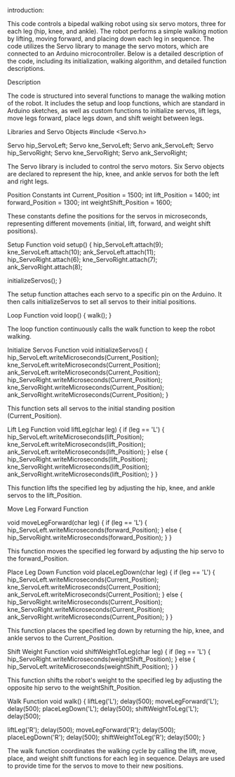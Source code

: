 introduction:

This code controls a bipedal walking robot using six servo motors, three for each leg (hip, knee, and ankle). The robot performs a simple walking motion by lifting, moving forward, and placing down each leg in sequence. The code utilizes the Servo library to manage the servo motors, which are connected to an Arduino microcontroller. Below is a detailed description of the code, including its initialization, walking algorithm, and detailed function descriptions.

Description

The code is structured into several functions to manage the walking motion of the robot. It includes the setup and loop functions, which are standard in Arduino sketches, as well as custom functions to initialize servos, lift legs, move legs forward, place legs down, and shift weight between legs.

Libraries and Servo Objects
#include <Servo.h>

Servo hip_ServoLeft;
Servo kne_ServoLeft;
Servo ank_ServoLeft;
Servo hip_ServoRight;
Servo kne_ServoRight;
Servo ank_ServoRight;

The Servo library is included to control the servo motors. Six Servo objects are declared to represent the hip, knee, and ankle servos for both the left and right legs.

Position Constants
int Current_Position = 1500;
int lift_Position = 1400;
int forward_Position = 1300;
int weightShift_Position = 1600;

These constants define the positions for the servos in microseconds, representing different movements (initial, lift, forward, and weight shift positions).

Setup Function
void setup() {
  hip_ServoLeft.attach(9);
  kne_ServoLeft.attach(10);
  ank_ServoLeft.attach(11);
  hip_ServoRight.attach(6);
  kne_ServoRight.attach(7);
  ank_ServoRight.attach(8);

  initializeServos();
}

The setup function attaches each servo to a specific pin on the Arduino. It then calls initializeServos to set all servos to their initial positions.

Loop Function
void loop() {
  walk();
}

The loop function continuously calls the walk function to keep the robot walking.

Initialize Servos Function
void initializeServos() {
  hip_ServoLeft.writeMicroseconds(Current_Position);
  kne_ServoLeft.writeMicroseconds(Current_Position);
  ank_ServoLeft.writeMicroseconds(Current_Position);
  hip_ServoRight.writeMicroseconds(Current_Position);
  kne_ServoRight.writeMicroseconds(Current_Position);
  ank_ServoRight.writeMicroseconds(Current_Position);
}

This function sets all servos to the initial standing position (Current_Position).

Lift Leg Function
void liftLeg(char leg) {
  if (leg == 'L') {
    hip_ServoLeft.writeMicroseconds(lift_Position);
    kne_ServoLeft.writeMicroseconds(lift_Position);
    ank_ServoLeft.writeMicroseconds(lift_Position);
  } else {
    hip_ServoRight.writeMicroseconds(lift_Position);
    kne_ServoRight.writeMicroseconds(lift_Position);
    ank_ServoRight.writeMicroseconds(lift_Position);
  }
}

This function lifts the specified leg by adjusting the hip, knee, and ankle servos to the lift_Position.

Move Leg Forward Function

void moveLegForward(char leg) {
  if (leg == 'L') {
    hip_ServoLeft.writeMicroseconds(forward_Position);
  } else {
    hip_ServoRight.writeMicroseconds(forward_Position);
  }
}

This function moves the specified leg forward by adjusting the hip servo to the forward_Position.

Place Leg Down Function
void placeLegDown(char leg) {
  if (leg == 'L') {
    hip_ServoLeft.writeMicroseconds(Current_Position);
    kne_ServoLeft.writeMicroseconds(Current_Position);
    ank_ServoLeft.writeMicroseconds(Current_Position);
  } else {
    hip_ServoRight.writeMicroseconds(Current_Position);
    kne_ServoRight.writeMicroseconds(Current_Position);
    ank_ServoRight.writeMicroseconds(Current_Position);
  }
}

This function places the specified leg down by returning the hip, knee, and ankle servos to the Current_Position.

Shift Weight Function
void shiftWeightToLeg(char leg) {
  if (leg == 'L') {
    hip_ServoRight.writeMicroseconds(weightShift_Position);
  } else {
    hip_ServoLeft.writeMicroseconds(weightShift_Position);
  }
}

This function shifts the robot's weight to the specified leg by adjusting the opposite hip servo to the weightShift_Position.

Walk Function
void walk() {
  liftLeg('L');
  delay(500);
  moveLegForward('L');
  delay(500);
  placeLegDown('L');
  delay(500);
  shiftWeightToLeg('L');
  delay(500);

  liftLeg('R');
  delay(500);
  moveLegForward('R');
  delay(500);
  placeLegDown('R');
  delay(500);
  shiftWeightToLeg('R');
  delay(500);
}

The walk function coordinates the walking cycle by calling the lift, move, place, and weight shift functions for each leg in sequence. Delays are used to provide time for the servos to move to their new positions.
